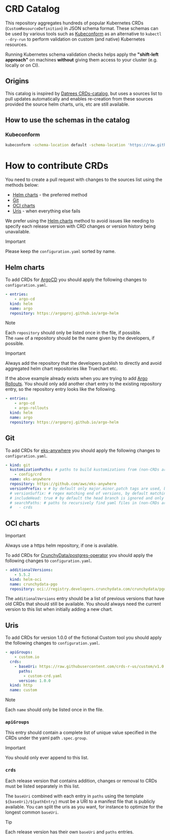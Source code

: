 # CRD Catalog

This repository aggregates hundreds of popular Kubernetes CRDs (`CustomResourceDefinition`) in JSON schema format. These schemas can be used by various tools such as [Kubeconform](https://github.com/yannh/kubeconform) as an alternative to `kubectl --dry-run` to perform validation on custom (and native) Kubernetes resources.

Running Kubernetes schema validation checks helps apply the **"shift-left approach"** on machines **without** giving them access to your cluster (e.g. locally or on CI).

## Origins

This catalog is inspired by [Datrees CRDs-catalog](https://github.com/datreeio/CRDs-catalog), but uses a sources list to pull updates automatically and enables re-creation from these sources provided the source helm charts, uris, etc are still available.

## How to use the schemas in the catalog

### Kubeconform
```sh
kubeconform -schema-location default -schema-location 'https://raw.githubusercontent.com/CodeReaper/CRD-catalog/main/schema/{{.Group}}/{{.ResourceKind}}_{{.ResourceAPIVersion}}.json' [MANIFEST]
```

# How to contribute CRDs

You need to create a pull request with changes to the sources list using the methods below:

* [Helm charts](#helm-charts) - the preferred method
* [Git](#git)
* [OCI charts](#oci-charts)
* [Uris](#uris) - when everything else fails

We prefer using the [Helm charts](#helm-charts) method to avoid issues like needing to specify each release version with CRD changes or version history being unavailable.

> [!IMPORTANT]  
> Please keep the `configuration.yaml` sorted by name.  

## Helm charts

To add CRDs for [ArgoCD](https://github.com/argoproj/argo-cd) you should apply the following changes to `configuration.yaml`.

```yaml
- entries:
    - argo-cd
  kind: helm
  name: argo
  repository: https://argoproj.github.io/argo-helm
```

> [!NOTE]  
> Each `repository` should only be listed once in the file, if possible.  
> The `name` of a repository should be the name given by the developers, if possible.  

> [!IMPORTANT]  
> Always add the repository that the developers publish to directly and avoid aggregated helm chart repositories like Truechart etc.  

If the above example already exists when you are trying to add [Argo Rollouts](https://github.com/argoproj/argo-rollouts). You should only add another chart entry to the existing repository entry, so the repository entry looks like the following.

```yaml
- entries:
    - argo-cd
    - argo-rollouts
  kind: helm
  name: argo
  repository: https://argoproj.github.io/argo-helm
```

## Git

To add CRDs for [eks-anywhere](https://github.com/aws/eks-anywhere) you should apply the following changes to `configuration.yaml`.

```yaml
- kind: git
  kustomizationPaths: # paths to build kustomizations from (non-CRDs are discarded)
    - config/crd
  name: eks-anywhere
  repository: https://github.com/aws/eks-anywhere
  versionPrefix: v # by default only major.minor.patch tags are used, but a prefix can be set
  # versionSuffix: # regex matching end of versions, by default matching $
  # includeHead: true # by default the head branch is ignored and only published tags are used
  # searchPaths: # paths to recursively find yaml files in (non-CRDs are discarded)
  #   - crds
```

## OCI charts

> [!IMPORTANT]  
> Always use a https helm repository, if one is available.  

To add CRDs for [CrunchyData/postgres-operator](https://github.com/CrunchyData/postgres-operator) you should apply the following changes to `configuration.yaml`.

```yaml
- additionalVersions:
    - 5.5.2
  kind: helm-oci
  name: crunchydata-pgo
  repository: oci://registry.developers.crunchydata.com/crunchydata/pgo
```

The `additionalVersions` entry should be a list of previous versions that have old CRDs that should still be available. You should always need the current version to this list when initially adding a new chart.

## Uris

To add CRDs for version 1.0.0 of the fictional Custom tool you should apply the following changes to `configuration.yaml`.

```yaml
- apiGroups:
    - custom.io
  crds:
    - baseUri: https://raw.githubusercontent.com/crds-r-us/custom/v1.0.0/chart/template/crds
      paths:
        - custom-crd.yaml
      version: 1.0.0
  kind: http
  name: custom
```

> [!NOTE]  
> Each `name` should only be listed once in the file.  

### `apiGroups`

This entry should contain a complete list of unique value specified in the CRDs under the yaml path `.spec.group`.

> [!IMPORTANT]  
> You should only ever append to this list.  

### `crds`

Each release version that contains addition, changes or removal to CRDs must be listed separately in this list.

The `baseUri` combined with each entry in `paths` using the template `${baseUri}/${pathEntry}` must be a URI to a manifest file that is publicly available. You can split the uris as you want, for instance to optimize for the longest common `baseUri`.

> [!TIP]
> Each release version has their own `baseUri` and `paths` entries.
